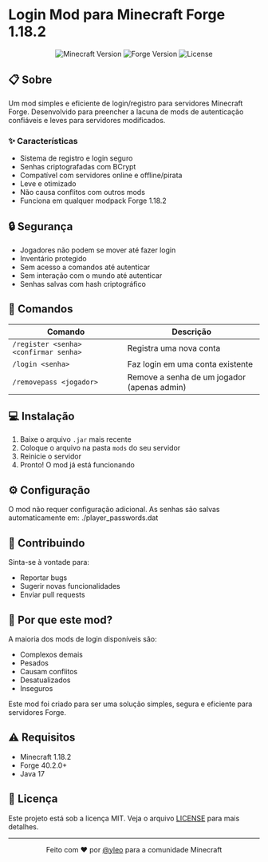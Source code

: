 # Login Mod para Minecraft Forge 1.18.2

<div align="center">

![Minecraft Version](https://img.shields.io/badge/Minecraft-1.18.2-brightgreen)
![Forge Version](https://img.shields.io/badge/Forge-40.2.0-blue)
![License](https://img.shields.io/badge/License-MIT-yellow)

</div>

## 📋 Sobre

Um mod simples e eficiente de login/registro para servidores Minecraft Forge. Desenvolvido para preencher a lacuna de mods de autenticação confiáveis e leves para servidores modificados.

### ✨ Características

- Sistema de registro e login seguro
- Senhas criptografadas com BCrypt
- Compatível com servidores online e offline/pirata
- Leve e otimizado
- Não causa conflitos com outros mods
- Funciona em qualquer modpack Forge 1.18.2

## 🔒 Segurança

- Jogadores não podem se mover até fazer login
- Inventário protegido
- Sem acesso a comandos até autenticar
- Sem interação com o mundo até autenticar
- Senhas salvas com hash criptográfico

## 📌 Comandos

| Comando | Descrição |
|---------|-----------|
| `/register <senha> <confirmar senha>` | Registra uma nova conta |
| `/login <senha>` | Faz login em uma conta existente |
| `/removepass <jogador>` | Remove a senha de um jogador (apenas admin) |

## 💻 Instalação

1. Baixe o arquivo `.jar` mais recente
2. Coloque o arquivo na pasta `mods` do seu servidor
3. Reinicie o servidor
4. Pronto! O mod já está funcionando

## ⚙️ Configuração

O mod não requer configuração adicional. As senhas são salvas automaticamente em: ./player_passwords.dat


## 🤝 Contribuindo

Sinta-se à vontade para:
- Reportar bugs
- Sugerir novas funcionalidades
- Enviar pull requests

## 📝 Por que este mod?

A maioria dos mods de login disponíveis são:
- Complexos demais
- Pesados
- Causam conflitos
- Desatualizados
- Inseguros

Este mod foi criado para ser uma solução simples, segura e eficiente para servidores Forge.

## ⚠️ Requisitos

- Minecraft 1.18.2
- Forge 40.2.0+
- Java 17

## 📜 Licença

Este projeto está sob a licença MIT. Veja o arquivo [LICENSE](LICENSE) para mais detalhes.

---

<div align="center">

Feito com ❤️ por [@yleo](https://github.com/yleosamp) para a comunidade Minecraft

</div>